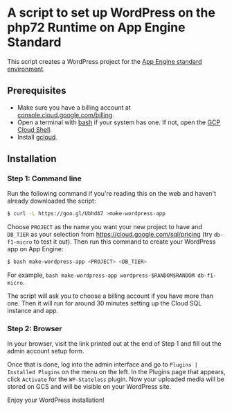 # A script to set up WordPress on the php72 Runtime on App Engine Standard

This script creates a WordPress project for the
[App Engine standard environment][appengine-standard].

## Prerequisites

* Make sure you have a billing account at [console.cloud.google.com/billing][billing].
* Open a terminal with [bash][bash] if your system has one. If not, open the [GCP Cloud Shell][cloudshell].
* Install [gcloud][gcloud].

## Installation

### Step 1: Command line

Run the following command if you're reading this on the web and haven't already
downloaded the script:
```sh
$ curl -L https://goo.gl/UbhdA7 >make-wordpress-app
```

Choose `PROJECT` as the name you want your new project to have and `DB_TIER` as
your selection from https://cloud.google.com/sql/pricing (try `db-f1-micro` to
test it out). Then run this command to create your WordPress app on App Engine:
```sh
$ bash make-wordpress-app <PROJECT> <DB_TIER>
```
For example, `bash make-wordpress-app wordpress-$RANDOM$RANDOM db-f1-micro`.

The script will ask you to choose a billing account if you have more than one.
Then it will run for around 30 minutes setting up the Cloud SQL instance and
app.

### Step 2: Browser

In your browser, visit the link printed out at the end of Step 1 and fill out
the admin account setup form.

Once that is done, log into the admin interface and go to `Plugins | Installed
Plugins` on the menu on the left. In the Plugins page that appears, click
`Activate` for the `WP-Stateless` plugin. Now your uploaded media will be stored on
GCS and will be visible on your WordPress site.

Enjoy your WordPress installation!

[appengine-standard]: https://cloud.google.com/appengine/docs/standard
[billing]: https://console.cloud.google.com/billing
[gcloud]: https://cloud.google.com/sdk/downloads
[wsl]: https://docs.microsoft.com/en-us/windows/wsl/install-win10
[bash]: https://www.gnu.org/software/bash/
[cloudshell]: https://cloud.google.com/shell/docs/quickstart
